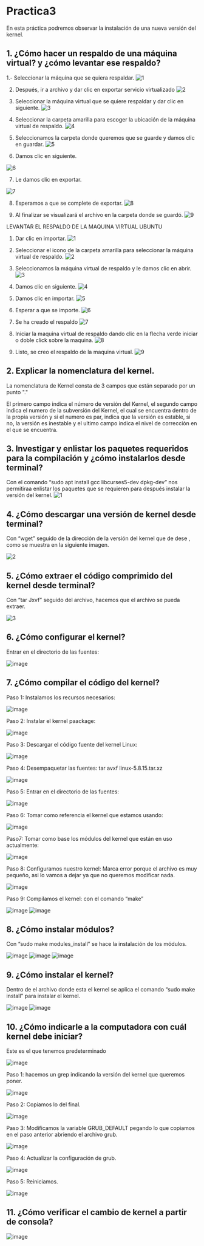# Practica3
En esta práctica podremos observar la instalación de una nueva versión del kernel.

## 1. ¿Cómo hacer un respaldo de una máquina virtual? y ¿cómo levantar ese respaldo?
1.- Seleccionar la máquina que se quiera respaldar.
![1](https://user-images.githubusercontent.com/93893818/166300741-2967d282-9137-4ea2-96c8-7c9cd9f223f3.png)

2) Después, ir a archivo y dar clic en exportar servicio virtualizado
![2](https://user-images.githubusercontent.com/93893818/166301312-c9d72d4f-5f9b-4168-a421-85489334d78c.png)

3) Seleccionar la máquina virtual que se quiere respaldar y dar clic en siguiente.
![3](https://user-images.githubusercontent.com/93893818/166301538-0d8fd852-c70c-4e7e-afcd-359af4a09d0c.png)

4) Seleccionar la carpeta amarilla para escoger la ubicación de la máquina virtual de respaldo. 
![4](https://user-images.githubusercontent.com/93893818/166301615-4ae39195-a533-40bd-b26b-5d63de870fcc.png)

5) Seleccionamos la carpeta donde queremos que se guarde y damos clic en guardar.
![5](https://user-images.githubusercontent.com/93893818/166301740-d4ce7cd3-fd1a-4604-add1-dcbad5712b38.png)

6) Damos clic en siguiente.

![6](https://user-images.githubusercontent.com/93893818/166303590-c0639af2-6a5e-4ba1-83c1-af5a695db498.png)

7) Le damos clic en exportar.

![7](https://user-images.githubusercontent.com/93893818/166303708-ba1feaf9-4c16-49e9-b58a-02afa1d2dad6.png)

8) Esperamos a que se complete de exportar.
![8](https://user-images.githubusercontent.com/93893818/166304430-81f5b39d-a74d-4931-a825-df7596eae4da.png)

9) Al finalizar se visualizará el archivo en la carpeta donde se guardó.
![9](https://user-images.githubusercontent.com/93893818/166304498-7f4c8471-c4a3-4382-83ae-1dcc9ffd9d6f.png)

LEVANTAR EL RESPALDO  DE LA MAQUINA VIRTUAL UBUNTU
1) Dar clic en importar.
![1](https://user-images.githubusercontent.com/93893818/166306017-3aca29a5-d68c-4514-b582-ef4da88ba55b.png)

2) Seleccionar el icono de la carpeta amarilla para seleccionar la máquina virtual de respaldo.
![2](https://user-images.githubusercontent.com/93893818/166306209-aa7a4651-b253-45af-8f32-72d33746c0c7.png)

3) Seleccionamos la máquina virtual de respaldo y le damos clic en abrir.
![3](https://user-images.githubusercontent.com/93893818/166306330-f369fc31-81d7-465b-bf68-fd352b230b72.png)

4) Damos clic en siguiente.
![4](https://user-images.githubusercontent.com/93893818/166306417-5e4b8295-7914-4737-9b86-81183f8b01d8.png)

5) Damos clic en importar.
![5](https://user-images.githubusercontent.com/93893818/166306489-6d7cbf0d-23ca-4805-8306-6b47237876b2.png)

6) Esperar a que se importe.
![6](https://user-images.githubusercontent.com/93893818/166306756-32b1cf69-79b0-465b-b030-4b081d9c9ce4.png)

7) Se ha creado el respaldo
![7](https://user-images.githubusercontent.com/93893818/166306836-2cb83f2f-6d05-4a25-a5ef-1e839e6cfcc7.png)

8) Iniciar la maquina virtual de respaldo dando clic en la flecha verde iniciar o doble click sobre la maquina.
![8](https://user-images.githubusercontent.com/93893818/166306942-7b4addb2-a745-43e2-bce9-4a2ff737a916.png)

9) Listo, se creo el respaldo de la maquina virtual.
![9](https://user-images.githubusercontent.com/93893818/166307022-e6ce7933-c70e-4f6b-a773-2dc8c24537f6.png)


## 2.	Explicar la nomenclatura del kernel.

La nomenclatura de Kernel consta de 3 campos que están separado por un punto "."

El primero campo indica el número de versión del Kernel, el segundo campo indica el numero de la subversión del Kernel, el cual se encuentra dentro de la propia versión y si el numero es par, indica que la versión es estable, si no, la versión es inestable y el ultimo campo indica el nivel de corrección en el que se encuentra.


## 3. Investigar y enlistar los paquetes requeridos para la compilación y ¿cómo instalarlos desde terminal?

Con el comando “sudo apt install gcc libcurses5-dev dpkg-dev” nos permitiraa enlistar los paquetes que se requieren para después instalar la versión del kernel.
![1](https://user-images.githubusercontent.com/88467362/166295970-04124154-880d-49cc-83ae-a88cf38d09e5.png)

## 4. ¿Cómo descargar una versión de kernel desde terminal?

Con “wget” seguido de la dirección de la versión del kernel que de dese , como se muestra en la siguiente imagen.

![2](https://user-images.githubusercontent.com/88467362/166297251-ca708db7-816c-44d7-b6fb-05a88b21c375.png)

## 5. ¿Cómo extraer el código comprimido del kernel desde terminal?

Con “tar Jxvf” seguido del archivo, hacemos que el archivo se pueda extraer. 

![3](https://user-images.githubusercontent.com/88467362/166298582-7075798a-c132-4cfd-adcd-a92bc13a615f.png)

## 6.	¿Cómo configurar el kernel? 

Entrar en el directorio de las fuentes:

![image](https://user-images.githubusercontent.com/88467362/166300927-e4f20bc2-785e-4b2e-bbe2-6a031daa9f4f.png)

## 7. ¿Cómo compilar el código del kernel? 

Paso 1: Instalamos los recursos necesarios:

![image](https://user-images.githubusercontent.com/88467362/166298692-b547abf8-7b45-4723-b3b7-ddc65977c1ba.png)

Paso 2: Instalar el kernel paackage:

![image](https://user-images.githubusercontent.com/88467362/166298729-ff38d5b5-ce89-4516-becf-93b01b23f9ca.png)

Paso 3: Descargar el código fuente del kernel Linux:

![image](https://user-images.githubusercontent.com/88467362/166298760-1047010a-6d59-4192-add8-0124b6ff3c6e.png)

Paso 4: Desempaquetar las fuentes: tar avxf linux-5.8.15.tar.xz

![image](https://user-images.githubusercontent.com/88467362/166298836-e40c7f19-bb9b-4b5a-babc-7f7cb5b3055c.png)

Paso 5: Entrar en el directorio de las fuentes:

![image](https://user-images.githubusercontent.com/88467362/166298892-19e577e9-c152-41ff-bde9-98306b4a6674.png)

Paso 6: Tomar como referencia el kernel que estamos usando:

![image](https://user-images.githubusercontent.com/88467362/166298926-929a08b9-94a6-4017-9364-b962bed4c747.png)

Paso7: Tomar como base los módulos del kernel que están en uso actualmente:

![image](https://user-images.githubusercontent.com/88467362/166298956-f9dbdaf2-83b9-43ea-a0f6-c527f9cf0179.png)

Paso 8: Configuramos nuestro kernel: Marca error porque el archivo es muy pequeño, asi lo vamos a dejar ya que no queremos modificar nada.

![image](https://user-images.githubusercontent.com/88467362/166298982-2d2158eb-d8a4-43ea-9490-2d93573c0b3e.png)

Paso 9: Compilamos el kernel: con el comando “make”

![image](https://user-images.githubusercontent.com/88467362/166299012-10f895bc-2066-456a-b92e-e413eb24635c.png)
![image](https://user-images.githubusercontent.com/88467362/166299028-aa872bc6-36c5-44b2-82ec-8e7c13fd61b8.png)

## 8. ¿Cómo instalar módulos? 

Con “sudo make modules_install” se hace la instalación de los módulos.

![image](https://user-images.githubusercontent.com/88467362/166299082-28b84c51-7fd8-4cce-9a34-1515261dc66e.png)
![image](https://user-images.githubusercontent.com/88467362/166299506-fc2bb87d-dcbd-4d6a-bf78-f0092a83c798.png)
![image](https://user-images.githubusercontent.com/88467362/166299552-4561bd76-2b80-4ee8-94e0-a4a7d8a738a0.png)

## 9. ¿Cómo instalar el kernel?

Dentro de el archivo donde esta el kernel se aplica el comando “sudo make install” para instalar el kernel.

![image](https://user-images.githubusercontent.com/88467362/166302498-4a74b30f-4dba-4614-8867-c8711c3b11e6.png)
![image](https://user-images.githubusercontent.com/88467362/166302515-16421122-4710-43b3-a0f4-05a91ded2ceb.png)

## 10. ¿Cómo indicarle a la computadora con cuál kernel debe iniciar?

Este es el que tenemos predeterminado

![image](https://user-images.githubusercontent.com/88467362/166302571-63b26023-418d-4285-a93d-9ab9f054639f.png)

Paso 1: hacemos un grep indicando la versión del kernel que queremos poner.

![image](https://user-images.githubusercontent.com/88467362/166302607-4f79348a-1aa2-409d-8162-cd4a1e582472.png)

Paso 2: Copiamos lo del final.

![image](https://user-images.githubusercontent.com/88467362/166302644-c7b383a7-dc6a-4b9b-9542-e93e6d6d7865.png)

Paso 3: Modificamos la variable GRUB_DEFAULT pegando lo que copiamos en el paso anterior abriendo el archivo grub.

![image](https://user-images.githubusercontent.com/88467362/166302689-6302302a-f895-4f87-95ec-0660d09655e0.png)

Paso 4: Actualizar la configuración de grub.

![image](https://user-images.githubusercontent.com/88467362/166302713-0029f18c-a7d7-4773-9a65-0c8cd9e0aa4e.png)

Paso 5: Reiniciamos.

![image](https://user-images.githubusercontent.com/88467362/166302754-e81a78b9-b334-4b3f-9971-a884375467ce.png)

## 11. ¿Cómo verificar el cambio de kernel a partir de consola?

![image](https://user-images.githubusercontent.com/88467362/166302813-e569ac9c-40f2-40bf-9234-04d478cd2a06.png)








